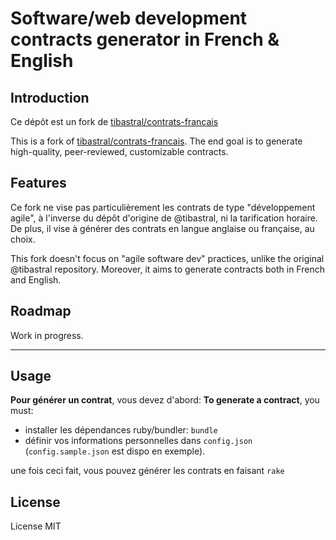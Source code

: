 # Software/web development contracts generator in French & English

## Introduction

Ce dépôt est un fork de [tibastral/contrats-francais](https://github.com/tibastral/contrats-francais)

This is a fork of [tibastral/contrats-francais](https://github.com/tibastral/contrats-francais).
The end goal is to generate high-quality, peer-reviewed, customizable contracts.


## Features
Ce fork ne vise pas particulièrement les contrats de type "développement agile", à l'inverse du dépôt d'origine de @tibastral, ni la tarification horaire. De plus, il vise à générer des contrats en langue anglaise ou française, au choix.

This fork doesn't focus on "agile software dev" practices, unlike the original @tibastral repository. Moreover, it aims to generate contracts both in French and English.


## Roadmap

Work in progress.

----

## Usage

**Pour générer un contrat**, vous devez d'abord:
**To generate a contract**, you must:

* installer les dépendances ruby/bundler: `bundle`
* définir vos informations personnelles dans `config.json` (`config.sample.json` est dispo en exemple).

une fois ceci fait, vous pouvez générer les contrats en faisant `rake`

## License

License MIT
